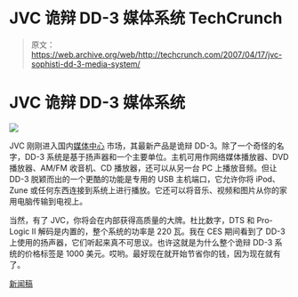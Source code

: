 # JVC 诡辩 DD-3 媒体系统 TechCrunch

> 原文：<https://web.archive.org/web/http://techcrunch.com/2007/04/17/jvc-sophisti-dd-3-media-system/>

# JVC 诡辩 DD-3 媒体系统

![](img/51f835450dd41f4cb0e3672283e0eea1.png)

JVC 刚刚进入国内[媒体中心](https://web.archive.org/web/20200806005745/https://crunchbase.com/product/media-center) 市场，其最新产品是诡辩 DD-3。除了一个奇怪的名字，DD-3 系统是基于扬声器和一个主要单位。主机可用作网络媒体播放器、DVD 播放器、AM/FM 收音机、CD 播放器，还可以从另一台 PC 上播放音频。但让 DD-3 脱颖而出的一个更酷的功能是专用的 USB 主机端口，它允许你将 iPod、Zune 或任何东西连接到系统上进行播放。它还可以将音乐、视频和图片从你的家用电脑传输到电视上。

当然，有了 JVC，你将会在内部获得高质量的大牌。杜比数字，DTS 和 Pro-Logic II 解码是内置的，整个系统的功率是 220 瓦。我在 CES 期间看到了 DD-3 上使用的扬声器，它们听起来真不可思议。也许这就是为什么整个诡辩 DD-3 系统的价格标签是 1000 美元。哎哟。最好现在就开始节省你的钱，因为现在就有了。

[新闻稿](https://web.archive.org/web/20200806005745/http://vpo3.virtualpressoffice.com/document.jsp?id=1176495349130)